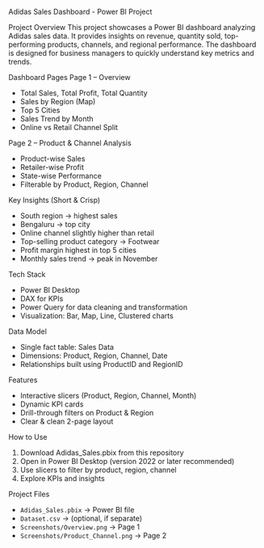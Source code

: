 Adidas Sales Dashboard - Power BI Project

Project Overview
 This project showcases a Power BI dashboard analyzing Adidas sales data. It provides insights on revenue, quantity sold, top-performing products, channels, and regional performance. The dashboard is designed for business managers to quickly understand key metrics and trends.

Dashboard Pages
Page 1 – Overview
- Total Sales, Total Profit, Total Quantity
- Sales by Region (Map)
- Top 5 Cities
- Sales Trend by Month
- Online vs Retail Channel Split

Page 2 – Product & Channel Analysis
- Product-wise Sales
- Retailer-wise Profit
- State-wise Performance
- Filterable by Product, Region, Channel

Key Insights (Short & Crisp)
- South region → highest sales  
- Bengaluru → top city  
- Online channel slightly higher than retail  
- Top-selling product category → Footwear  
- Profit margin highest in top 5 cities  
- Monthly sales trend → peak in November  

Tech Stack
- Power BI Desktop 
- DAX for KPIs  
- Power Query for data cleaning and transformation  
- Visualization: Bar, Map, Line, Clustered charts  

Data Model
- Single fact table: Sales Data  
- Dimensions: Product, Region, Channel, Date  
- Relationships built using ProductID and RegionID  

Features
- Interactive slicers (Product, Region, Channel, Month)  
- Dynamic KPI cards  
- Drill-through filters on Product & Region  
- Clear & clean 2-page layout  

How to Use
1. Download Adidas_Sales.pbix from this repository  
2. Open in Power BI Desktop (version 2022 or later recommended)  
3. Use slicers to filter by product, region, channel  
4. Explore KPIs and insights  

Project Files
- `Adidas_Sales.pbix` → Power BI file  
- `Dataset.csv` → (optional, if separate)  
- `Screenshots/Overview.png` → Page 1  
- `Screenshots/Product_Channel.png` → Page 2  

